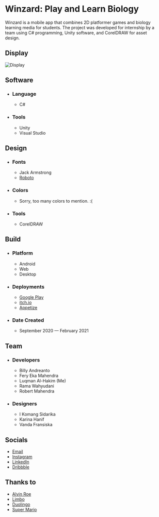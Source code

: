 # Winzard: Play and Learn Biology
Winzard is a mobile app that combines 2D platformer games and biology learning media for students. The project was developed for internship by a team using C# programming, Unity software, and CorelDRAW for asset design.

## Display
![Display](https://luqmanherifav1-luqmanherifa.vercel.app/img/imgwinzard.png)

## Software
- ### Language
  - C#
  
- ### Tools
  - Unity
  - Visual Studio

## Design
- ### Fonts
  - Jack Armstrong
  - [Roboto](https://fonts.google.com/specimen/Roboto)

- ### Colors
  - Sorry, too many colors to mention. :(
  
- ### Tools
  - CorelDRAW

## Build
- ### Platform
  - Android
  - Web
  - Desktop

- ### Deployments
  - [Google Play](https://play.google.com/store/apps/details?id=id.ac.stiki.doleno.winzard)
  - [itch.io](https://luqmanherifa.itch.io/winzard)
  - [Appetize](https://appetize.io/app/3cy7ufbp7dcwxjdojl4hlmhrpq)

- ### Date Created
  - September 2020 — February 2021

## Team
- ### Developers
  - Billy Andreanto
  - Fery Eka Mahendra
  - Luqman Al-Hakim (Me)
  - Rama Wahyudani
  - Robert Mahendra

- ### Designers
  - I Komang Sidarika
  - Karina Hanif
  - Vanda Fransiska

## Socials
  - [Email](mailto:luqmanherifa@gmail.com)
  - [Instagram](https://www.instagram.com/luqmanherifa)
  - [LinkedIn](https://www.linkedin.com/in/luqmanherifa)
  - [Dribbble](https://dribbble.com/luqmanherifa)

## Thanks to
  - [Alvin Roe](https://www.youtube.com/@AlvinRoe)
  - [Limbo](https://playdead.com/games/limbo)
  - [Duolingo](https://www.duolingo.com)
  - [Super Mario](https://mario.nintendo.com)
